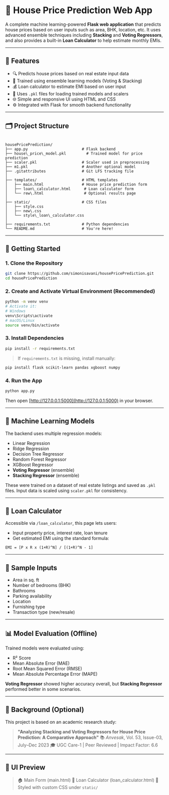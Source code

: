 # 🏡 House Price Prediction Web App

A complete machine learning-powered **Flask web application** that predicts house prices based on user inputs such as area, BHK, location, etc. It uses advanced ensemble techniques including **Stacking** and **Voting Regressors**, and also provides a built-in **Loan Calculator** to help estimate monthly EMIs.

---

## 📌 Features

- 🔍 Predicts house prices based on real estate input data
- 🧠 Trained using ensemble learning models (Voting & Stacking)
- 💰 Loan calculator to estimate EMI based on user input
- 💾 Uses `.pkl` files for loading trained models and scalers
- 🌐 Simple and responsive UI using HTML and CSS
- ⚙️ Integrated with Flask for smooth backend functionality

---

## 🗂 Project Structure

```

housePricePrediction/
├── app.py                        # Flask backend
├── house\_price\_model.pkl         # Trained model for price prediction
├── scaler.pkl                    # Scaler used in preprocessing
├── m1.pkl                        # Another optional model
├── .gitattributes                # Git LFS tracking file
│
├── templates/                    # HTML templates
│   ├── main.html                 # House price prediction form
│   ├── loan\_calculator.html      # Loan calculator form
│   └── rew\.html                  # Optional results page
│
├── static/                       # CSS files
│   ├── style.css
│   ├── new\.css
│   └── style\_loan\_calculator.css
│
├── requirements.txt              # Python dependencies
└── README.md                     # You're here!

````

---

## 🚀 Getting Started

### 1. Clone the Repository

```bash
git clone https://github.com/simonisavani/housePricePrediction.git
cd housePricePrediction
````

### 2. Create and Activate Virtual Environment (Recommended)

```bash
python -m venv venv
# Activate it:
# Windows
venv\Scripts\activate
# macOS/Linux
source venv/bin/activate
```

### 3. Install Dependencies

```bash
pip install -r requirements.txt
```

> If `requirements.txt` is missing, install manually:

```bash
pip install flask scikit-learn pandas xgboost numpy
```

### 4. Run the App

```bash
python app.py
```

Then open [http://127.0.0.1:5000](http://127.0.0.1:5000) in your browser.

---

## 🧠 Machine Learning Models

The backend uses multiple regression models:

* Linear Regression
* Ridge Regression
* Decision Tree Regressor
* Random Forest Regressor
* XGBoost Regressor
* **Voting Regressor** (ensemble)
* **Stacking Regressor** (ensemble)

These were trained on a dataset of real estate listings and saved as `.pkl` files. Input data is scaled using `scaler.pkl` for consistency.

---

## 🏦 Loan Calculator

Accessible via `/loan_calculator`, this page lets users:

* Input property price, interest rate, loan tenure
* Get estimated EMI using the standard formula:

```
EMI = [P x R x (1+R)^N] / [(1+R)^N - 1]
```

---

## 🧪 Sample Inputs

* Area in sq. ft
* Number of bedrooms (BHK)
* Bathrooms
* Parking availability
* Location
* Furnishing type
* Transaction type (new/resale)

---

## 📊 Model Evaluation (Offline)

Trained models were evaluated using:

* R² Score
* Mean Absolute Error (MAE)
* Root Mean Squared Error (RMSE)
* Mean Absolute Percentage Error (MAPE)

**Voting Regressor** showed higher accuracy overall, but **Stacking Regressor** performed better in some scenarios.

---

## 📘 Background (Optional)

This project is based on an academic research study:

> **"Analyzing Stacking and Voting Regressors for House Price Prediction: A Comparative Approach"**
> 📚 *Anvesak*, Vol. 53, Issue-03, July–Dec 2023
> 🎓 UGC Care-1 | Peer Reviewed | Impact Factor: 6.6

---

## 📸 UI Preview

> 🏠 Main Form (main.html)
> 💸 Loan Calculator (loan\_calculator.html)
> 🎨 Styled with custom CSS under `static/`

